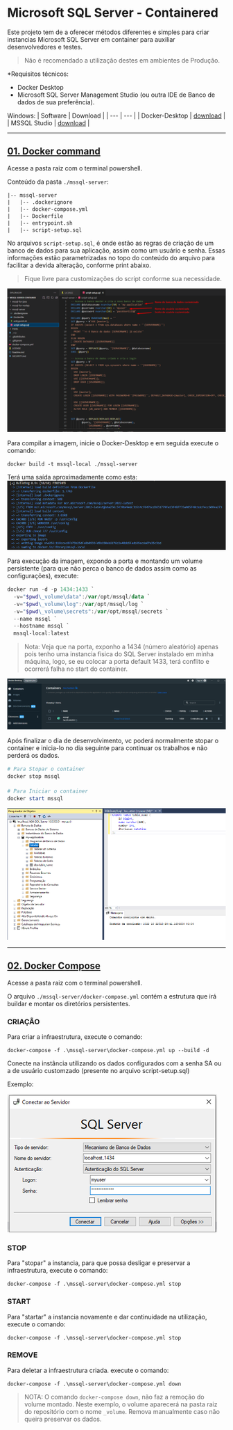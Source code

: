 # Microsoft SQL Server - Containered

Este projeto tem de a oferecer métodos diferentes e simples para criar instancias Microsoft SQL Server em container para auxiliar desenvolvedores e testes.

> Não é recomendado a utilização destes em ambientes de Produção.

*Requisitos técnicos:
  - Docker Desktop
  - Microsoft SQL Server Management Studio (ou outra IDE de Banco de dados de sua preferência).

Windows:
| Software  | Download |
| ---       | ---      |
| Docker-Desktop | [download](https://desktop.docker.com/win/main/amd64/Docker%20Desktop%20Installer.exe?utm_source=docker&utm_medium=webreferral&utm_campaign=dd-smartbutton&utm_location=header) |
| MSSQL Studio | [download](https://learn.microsoft.com/pt-br/sql/ssms/download-sql-server-management-studio-ssms) |

<hr/>


## <u>01. Docker command </u>

Acesse a pasta raiz com o terminal powershell.

Conteúdo da pasta `./mssql-server`:
```
|-- mssql-server
|   |-- .dockerignore
|   |-- docker-compose.yml
|   |-- Dockerfile
|   |-- entrypoint.sh
|   |-- script-setup.sql
```

No arquivos `script-setup.sql`, é onde estão as regras de criação de um banco de dados para sua aplicação, assim como um usuário e senha. Essas informações estão parametrizadas no topo do conteúdo do arquivo para facilitar a devida alteração, conforme print abaixo.
> Fique livre para customizações do script conforme sua necessidade.

[](./Prints/02-DockerFile-DBCustom.png)
<img src="Prints/02-DockerFile-DBCustom.png"/>

Para compilar a imagem, inicie o Docker-Desktop e em seguida execute o comando:

```
docker build -t mssql-local ./mssql-server
```
Terá uma saída aproximadamente como esta:
[](./Prints/03-BuildDockerImage.png)
<img src="Prints/03-BuildDockerImage.png"/>

Para execução da imagem, expondo a porta e montando um volume persistente (para que não perca o banco de dados assim como as configurações), execute:

```powershell
docker run -d -p 1434:1433 `
  -v="$pwd\_volume\data":/var/opt/mssql/data `
  -v="$pwd\_volume\log":/var/opt/mssql/log `
  -v="$pwd\_volume\secrets":/var/opt/mssql/secrets `
  --name mssql `
  --hostname mssql `
  mssql-local:latest
```
> Nota: Veja que na porta, exponho a 1434 (número aleatório) apenas pois tenho uma instancia fisica do SQL Server instalado em minha máquina, logo, se eu colocar a porta default 1433, terá conflito e ocorrerá falha no start do container.
[](./Prints/04-DockerRun.png)
<img src="Prints/04-DockerRun.png"/>

Após finalizar o dia de desenvolvimento, vc poderá normalmente stopar o container e inicia-lo no dia seguinte para continuar os trabalhos e não perderá os dados.

```powershell
# Para Stopar o container
docker stop mssql

# Para Iniciar o container
docker start mssql
```
[](./Prints/05-SQLExemple.png)
<img src="Prints/05-SQLExemple.png"/>


<hr/>

## <u>02. Docker Compose </u>

Acesse a pasta raiz com o terminal powershell.

O arquivo `./mssql-server/docker-compose.yml` contém a estrutura que irá buildar e montar os diretórios persistentes.

### __CRIAÇÃO__
Para criar a infraestrutura, execute o comando: 

```
docker-compose -f .\mssql-server\docker-compose.yml up --build -d
```

Conecte na instância utilizando os dados configurados com a senha SA ou a de usuário customzado (presente no arquivo script-setup.sql)

Exemplo:

[](./Prints/06-LoginMSSQL.png)
<img src="Prints/06-LoginMSSQL.png"/>

### __STOP__
Para "stopar" a instancia, para que possa desligar e preservar a infraestrutura, execute o comando:
```
docker-compose -f .\mssql-server\docker-compose.yml stop
```

### __START__
Para "startar" a instancia novamente e dar continuidade na utilização, execute o comando:
```
docker-compose -f .\mssql-server\docker-compose.yml stop
```

### __REMOVE__
Para deletar a infraestrutura criada. execute o comando:
```
docker-compose -f .\mssql-server\docker-compose.yml down
```
> NOTA: O comando `docker-compose down`, não faz a remoção do volume montado. Neste exemplo, o volume aparecerá na pasta raiz do repositório com o nome `_volume`. Remova manualmente caso não queira preservar os dados.